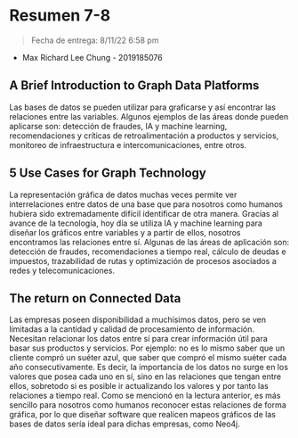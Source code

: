 # Resumen 7-8

> Fecha de entrega: 8/11/22 6:58 pm

* Max Richard Lee Chung - 2019185076

## A Brief Introduction to Graph Data Platforms
Las bases de datos se pueden utilizar para graficarse y así encontrar las relaciones entre las variables. Algunos ejemplos de las áreas donde pueden aplicarse son: detección de fraudes, IA y machine learning, recomendaciones y críticas de retroalimentación a productos y servicios, monitoreo de infraestructura e intercomunicaciones, entre otros.

## 5 Use Cases for Graph Technology
La representación gráfica de datos muchas veces permite ver interrelaciones entre datos de una base que para nosotros como humanos hubiera sido extremadamente difícil identificar de otra manera. Gracias al avance de la tecnología, hoy día se utiliza IA y machine learning para diseñar los gráficos entre variables y a partir de ellos, nosotros encontramos las relaciones entre sí. Algunas de las áreas de aplicación son: detección de fraudes, recomendaciones a tiempo real, cálculo de deudas e impuestos, trazabilidad de rutas y optimización de procesos asociados a redes y telecomunicaciones.

## The return on Connected Data
Las empresas poseen disponibilidad a muchísimos datos, pero se ven limitadas a la cantidad y calidad de procesamiento de información. Necesitan relacionar los datos entre sí para crear información útil para basar sus productos y servicios. Por ejemplo: no es lo mismo saber que un cliente compró un suéter azul, que saber que compró el mismo suéter cada año consecutivamente. Es decir, la importancia de los datos no surge en los valores que posea cada uno en sí, sino en las relaciones que tengan entre ellos, sobretodo si es posible ir actualizando los valores y por tanto las relaciones a tiempo real. Como se mencionó en la lectura anterior, es más sencillo para nosotros como humanos reconocer estas relaciones de forma gráfica, por lo que diseñar software que realicen mapeos gráficos de las bases de datos sería ideal para dichas empresas, como Neo4j.
